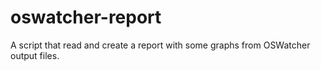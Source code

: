 # oswatcher-report
A script that read and create a report with some graphs from OSWatcher output files.
